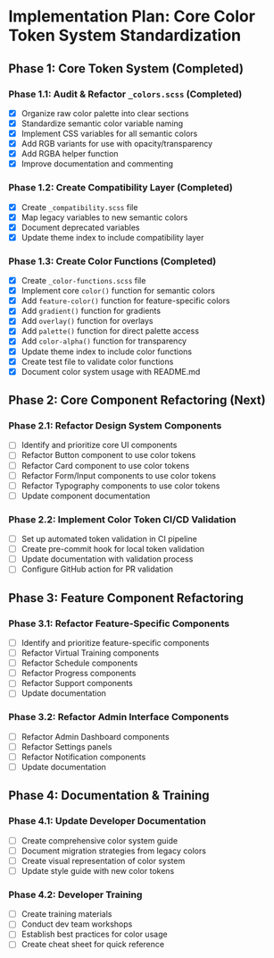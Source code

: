 # Implementation Plan: Core Color Token System Standardization

## Phase 1: Core Token System (Completed)

### Phase 1.1: Audit & Refactor `_colors.scss` (Completed)
- [x] Organize raw color palette into clear sections
- [x] Standardize semantic color variable naming
- [x] Implement CSS variables for all semantic colors 
- [x] Add RGB variants for use with opacity/transparency
- [x] Add RGBA helper function 
- [x] Improve documentation and commenting

### Phase 1.2: Create Compatibility Layer (Completed)
- [x] Create `_compatibility.scss` file
- [x] Map legacy variables to new semantic colors
- [x] Document deprecated variables
- [x] Update theme index to include compatibility layer

### Phase 1.3: Create Color Functions (Completed)
- [x] Create `_color-functions.scss` file
- [x] Implement core `color()` function for semantic colors
- [x] Add `feature-color()` function for feature-specific colors
- [x] Add `gradient()` function for gradients
- [x] Add `overlay()` function for overlays
- [x] Add `palette()` function for direct palette access
- [x] Add `color-alpha()` function for transparency
- [x] Update theme index to include color functions
- [x] Create test file to validate color functions
- [x] Document color system usage with README.md

## Phase 2: Core Component Refactoring (Next)

### Phase 2.1: Refactor Design System Components
- [ ] Identify and prioritize core UI components
- [ ] Refactor Button component to use color tokens
- [ ] Refactor Card component to use color tokens
- [ ] Refactor Form/Input components to use color tokens
- [ ] Refactor Typography components to use color tokens
- [ ] Update component documentation

### Phase 2.2: Implement Color Token CI/CD Validation
- [ ] Set up automated token validation in CI pipeline
- [ ] Create pre-commit hook for local token validation
- [ ] Update documentation with validation process
- [ ] Configure GitHub action for PR validation

## Phase 3: Feature Component Refactoring

### Phase 3.1: Refactor Feature-Specific Components
- [ ] Identify and prioritize feature-specific components
- [ ] Refactor Virtual Training components
- [ ] Refactor Schedule components
- [ ] Refactor Progress components
- [ ] Refactor Support components
- [ ] Update documentation

### Phase 3.2: Refactor Admin Interface Components
- [ ] Refactor Admin Dashboard components
- [ ] Refactor Settings panels
- [ ] Refactor Notification components
- [ ] Update documentation

## Phase 4: Documentation & Training

### Phase 4.1: Update Developer Documentation
- [ ] Create comprehensive color system guide
- [ ] Document migration strategies from legacy colors
- [ ] Create visual representation of color system
- [ ] Update style guide with new color tokens

### Phase 4.2: Developer Training
- [ ] Create training materials
- [ ] Conduct dev team workshops
- [ ] Establish best practices for color usage
- [ ] Create cheat sheet for quick reference 